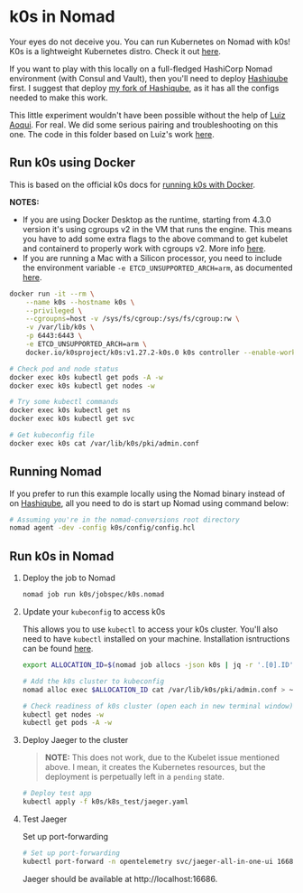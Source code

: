 # k0s in Nomad


Your eyes do not deceive you. You can run Kubernetes on Nomad with k0s! K0s is a lightweight Kubernetes distro. Check it out [here](https://docs.k0sproject.io/v1.27.2+k0s.0/).

If you want to play with this locally on a full-fledged HashiCorp Nomad environment (with Consul and Vault), then you'll need to deploy [Hashiqube](https://github.com/servian/hashiqube) first. I suggest that deploy [my fork of Hashiqube](https://github.com/avillela/hashiqube), as it has all the configs needed to make this work.

This little experiment wouldn't have been possible without the help of [Luiz Aoqui](https://github.com/lgfa29). For real. We did some serious pairing and troubleshooting on this one. The code in this folder based on Luiz's work [here](https://gist.github.com/lgfa29/145cc6063c1f491f1e6b3ed010bbcb45).

## Run k0s using Docker

This is based on the official k0s docs for [running k0s with Docker](https://docs.k0sproject.io/v1.27.2+k0s.0/k0s-in-docker/#start-k0s).

**NOTES:**
* If you are using Docker Desktop as the runtime, starting from 4.3.0 version it's using cgroups v2 in the VM that runs the engine. This means you have to add some extra flags to the above command to get kubelet and containerd to properly work with cgroups v2. More info [here](https://docs.k0sproject.io/v1.27.2+k0s.0/k0s-in-docker/#1-initiate-k0s).
* If you are running a Mac with a Silicon processor, you need to include the environment variable `-e ETCD_UNSUPPORTED_ARCH=arm`, as documented [here](https://docs.k0sproject.io/v1.27.2+k0s.0/troubleshooting/#k0s-controller-fails-on-arm-boxes).

```bash
docker run -it --rm \
    --name k0s --hostname k0s \
    --privileged \
    --cgroupns=host -v /sys/fs/cgroup:/sys/fs/cgroup:rw \
    -v /var/lib/k0s \
    -p 6443:6443 \
    -e ETCD_UNSUPPORTED_ARCH=arm \
    docker.io/k0sproject/k0s:v1.27.2-k0s.0 k0s controller --enable-worker --no-taint

# Check pod and node status
docker exec k0s kubectl get pods -A -w
docker exec k0s kubectl get nodes -w

# Try some kubectl commands
docker exec k0s kubectl get ns
docker exec k0s kubectl get svc

# Get kubeconfig file
docker exec k0s cat /var/lib/k0s/pki/admin.conf
```

## Running Nomad

If you prefer to run this example locally using the Nomad binary instead of on [Hashiqube](README.md#Running-the-examples), all you need to do is start up Nomad using command below:

```bash
# Assuming you're in the nomad-conversions root directory
nomad agent -dev -config k0s/config/config.hcl
```


## Run k0s in Nomad

1. Deploy the job to Nomad

    ```bash
    nomad job run k0s/jobspec/k0s.nomad
    ```

2. Update your `kubeconfig` to access k0s

    This allows you to use `kubectl` to access your k0s cluster. You'll also need to have `kubectl` installed on your machine. Installation isntructions can be found [here](https://kubernetes.io/docs/tasks/tools/#kubectl).

    ```bash
    export ALLOCATION_ID=$(nomad job allocs -json k0s | jq -r '.[0].ID')

    # Add the k0s cluster to kubeconfig
    nomad alloc exec $ALLOCATION_ID cat /var/lib/k0s/pki/admin.conf > ~/.kube/config

    # Check readiness of k0s cluster (open each in new terminal window)
    kubectl get nodes -w
    kubectl get pods -A -w
    ```

3. Deploy Jaeger to the cluster

    >**NOTE:** This does not work, due to the Kubelet issue mentioned above. I mean, it creates the Kubernetes resources, but the deployment is perpetually left in a `pending` state.    

    ```bash
    # Deploy test app
    kubectl apply -f k0s/k8s_test/jaeger.yaml
    ```

4. Test Jaeger

    Set up port-forwarding

    ```bash
    # Set up port-forwarding
    kubectl port-forward -n opentelemetry svc/jaeger-all-in-one-ui 16686:16686
    ```

    Jaeger should be available at http://localhost:16686.
